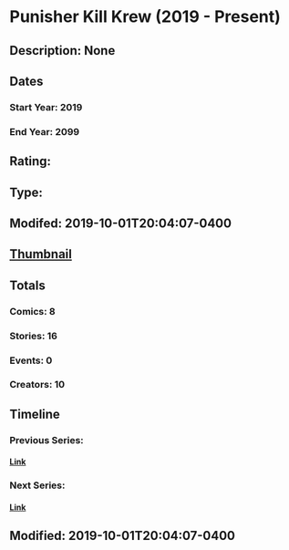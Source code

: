 # Punisher Kill Krew (2019 - Present)
## Description: None
## Dates
### Start Year: 2019
### End Year: 2099
## Rating: 
## Type: 
## Modifed: 2019-10-01T20:04:07-0400
## [Thumbnail](http://i.annihil.us/u/prod/marvel/i/mg/b/90/5d93b12daa20f.jpg)
## Totals
### Comics: 8
### Stories: 16
### Events: 0
### Creators: 10
## Timeline
### Previous Series: 
#### [Link]()
### Next Series: 
#### [Link]()
## Modified: 2019-10-01T20:04:07-0400